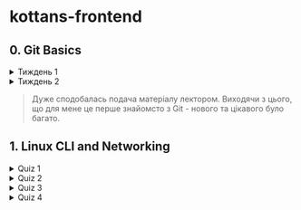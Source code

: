 # kottans-frontend

## 0. Git Basics
<details close>
<summary>Тиждень 1</summary>
![This is an image]()

</details>

<details close>
<summary>Тиждень 2</summary>
![This is an image]()

</details>

> Дуже сподобалась подача матеріалу лектором. 
> Виходячи з цього, що для мене це перше знайомсто з Git - нового та цікавого було багато.
## 1. Linux CLI and Networking

<details close>
<summary>Quiz 1</summary>
![This is an image]()

</details>

<details close>
<summary>Quiz 2</summary>
![This is an image]()

</details>
<details close>
<summary>Quiz 3</summary>


</details>
<details close>
<summary>Quiz 4</summary>
![This is an image]()

</details>

